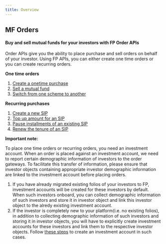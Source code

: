 ```yaml
---
title: Overview
---
```

## MF Orders
#### Buy and sell mutual funds for your investors with FP Order APIs

Order APIs give you the ability to place purchase and sell orders on behalf of your investor. Using FP APIs, you can either create one time orders or you can create recurring orders.

**One time orders**
1. [Create a onetime purchase](/mf-transactions/onetime-purchases)
2. [Sell a mutual fund](/mf-transactions/onetime-redemptions)
3. [Switch from one scheme to another](/mf-transactions/onetime-switches)

**Recurring purchases**
1. [Create a new SIP](/mf-transactions/purchase-plans/create-monthly-sip)
2. [Top up amount for an SIP](/mf-transactions/purchase-plans/topup-sip)
3. [Pause installments of an existing SIP](/mf-transactions/purchase-plans/pause-sip)
4. [Renew the tenure of an SIP](/mf-transactions/purchase-plans/renew-sip/)

**Important note:**

To place one time orders or recurring orders, you need an investment account. When an order is placed against an investment account, we need to report certain demographic information of investors to the order gateways. To facilitate this transfer of information, please ensure that investor objects containing appropriate investor demographic information are linked to the investment account before placing orders. 

1. If you have already migrated existing folios of your investors to FP, investment accounts will be created for these investors by default. When such investors onboard, you can collect demographic information of such investors and store it in investor object and link this investor object to the alredy existing investment account.
2. If the investor is completely new to your platform(i.e. no existing folios), in addition to collecting demographic information of such investors and storing it in investor objects, you will have to explicitly create investment accounts for these investors and link them to the respective investor objects. Follow [these steps](/mf-transactions/investment-account) to create an investment account in such cases.
